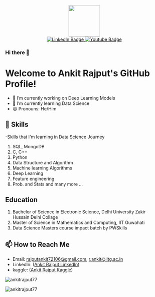 <div id="header" align="center">
  <img src="http://24.media.tumblr.com/b9a552bef486726fb1206750e50c643e/tumblr_mq4c74lZ6S1rwai13o1_500.gif" width="100"/>
</div>

<div id="badges" align="center">
  <a href="https://www.linkedin.com/in/ankit-rajput892/">
    <img src="https://img.shields.io/badge/LinkedIn-blue?style=for-the-badge&logo=linkedin&logoColor=white" alt="LinkedIn Badge"/>
  </a>
  <a href="https://www.kaggle.com/ankitrajput77">
    <img src="https://img.shields.io/badge/Kaggle-blue?logo=kaggle&logoColor=white&style=for-the-badge" alt="Youtube Badge"/>
  </a>
</div>

### Hi there 👋

# Welcome to Ankit Rajput's GitHub Profile!

- 🔭 I’m currently working on Deep Learning Models
- 🌱 I’m currently learning Data Science
- 😄 Pronouns: He/Him

## 🌱 Skills

-Skills that I'm learning in Data Science Journey 
1. SQL, MongoDB
2. C, C++
3. Python
4. Data Structure and Algorithm 
5. Machine learning Algorithms
6. Deep Learning
7. Feature engineering
8. Prob. and Stats
and many more ...

## Education
1. Bachelor of Science in Electronic Science, Delhi University Zakir Hussain Delhi Collage
2. Master of Science in Mathematics and Computing, IIT Guwahati
3. Data Science Masters course impact batch by PWSkills

## 📫 How to Reach Me

- Email: rajputankit72106@gmail.com, r.ankit@iitg.ac.in
- LinkedIn: ([Ankit Rajput LinkedIn](https://www.linkedin.com/in/ankit-rajput892/))
- kaggle: ([Ankit Rajput Kaggle](https://www.kaggle.com/ankitrajput77))


<p align="left"> 
  <img src="https://komarev.com/ghpvc/?username=ankitrajput77&label=Profile%20views&color=0e75b6&style=for-the-badge" alt="ankitrajput77"/> 

</p>
<p><img align="left" src="https://github-readme-stats.vercel.app/api/top-langs?username=ankitrajput77&show_icons=true&locale=en&layout=compact" alt="ankitrajput77" /></p>
